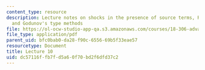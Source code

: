 ```yaml
---
content_type: resource
description: Lecture notes on shocks in the presence of source terms, Riemann problems,
  and Godunov's type methods
file: https://ol-ocw-studio-app-qa.s3.amazonaws.com/courses/18-306-advanced-partial-differential-equations-with-applications-fall-2009/dc57116ffb7fd5a60f70bd2f6dfd37c2_MIT18_306f09_lec10.pdf
file_type: application/pdf
parent_uid: bfc0bab0-da28-f90c-6556-69b5f33eae57
resourcetype: Document
title: Lecture 10
uid: dc57116f-fb7f-d5a6-0f70-bd2f6dfd37c2
---
```

